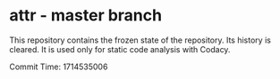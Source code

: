 # attr - master branch

This repository contains the frozen state of the repository.
Its history is cleared. It is used only for static code
analysis with Codacy.

Commit Time: 1714535006